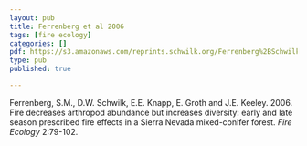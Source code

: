 ```yaml
---
layout: pub
title: Ferrenberg et al 2006
tags: [fire ecology]
categories: []
pdf: https://s3.amazonaws.com/reprints.schwilk.org/Ferrenberg%2BSchwilk%2Betal-2006.pdf
type: pub
published: true

---
```


Ferrenberg, S.M., D.W. Schwilk, E.E. Knapp, E. Groth and J.E. Keeley. 2006. Fire decreases arthropod abundance but increases diversity: early and late season prescribed fire effects in a Sierra Nevada mixed-conifer forest. *Fire Ecology* 2:79-102.
